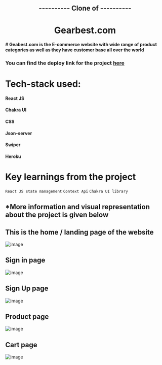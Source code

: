 <h2 align='center'>---------- Clone of ----------</h2>
<h1 align='center' color='yellow' decoration='underline'>Gearbest.com</h1>

<h4># Geabest.com is the E-commerce website with wide range of product categories as well as they have customer base all over the world </h4>

### You can find the deploy link for the project [here](https://gearbest-project-eta.vercel.app/) 

# Tech-stack used:
#### React JS
#### Chakra UI
#### CSS
#### Json-server
#### Swiper
#### Heroku

# Key learnings from the project
`React JS state management`
`Context Api`
`Chakra UI library`

## *More information and visual representation about the project is given below

## This is the home / landing page of the website

  ![image](https://user-images.githubusercontent.com/103261302/200395193-b1da0b57-24b1-4169-8899-83484cd0c5bb.png)

## Sign in page 
![image](https://user-images.githubusercontent.com/103261302/200395473-c2a48b20-283e-4887-9eaa-0c3a59181e52.png)


## Sign Up page 

![image](https://user-images.githubusercontent.com/103261302/200395529-a129ae9c-68bd-4270-8329-4b91a85276f6.png)

## Product page

![image](https://user-images.githubusercontent.com/103261302/200395621-135dfb4d-18ba-47f5-9696-0c6640d32710.png)


## Cart page

![image](https://user-images.githubusercontent.com/103261302/200395686-c6f67676-4ad7-4089-8f6d-c1aefefa280b.png)


